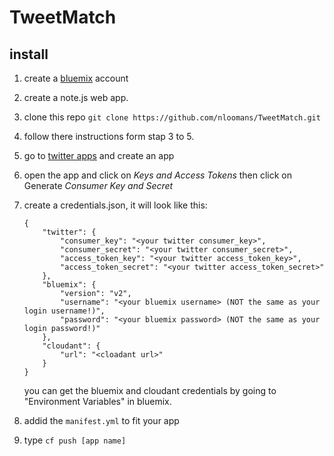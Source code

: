 # TweetMatch

## install
1. create a [bluemix](http://console.eu-gb.bluemix.net) account
2. create a note.js web app.
3. clone this repo `git clone https://github.com/nloomans/TweetMatch.git`
4. follow there instructions form stap 3 to 5.
6. go to [twitter apps](https://apps.twitter.com/) and create an app
7. open the app and click on *Keys and Access Tokens* then click on Generate *Consumer Key and Secret*
5. create a credentials.json, it will look like this:
	```
	{
		"twitter": {
			"consumer_key": "<your twitter consumer_key>",
			"consumer_secret": "<your twitter consumer_secret>",
			"access_token_key": "<your twitter access_token_key>",
			"access_token_secret": "<your twitter access_token_secret>"
		},
		"bluemix": {
			"version": "v2",
			"username": "<your bluemix username> (NOT the same as your login username!)",
			"password": "<your bluemix password> (NOT the same as your login password!)"
		},
		"cloudant": {
			"url": "<cloadant url>"
		}
	}
	```
	you can get the bluemix and cloudant credentials by going to "Environment Variables" in bluemix.

6. addid the `manifest.yml` to fit your app
6. type `cf push [app name]`
